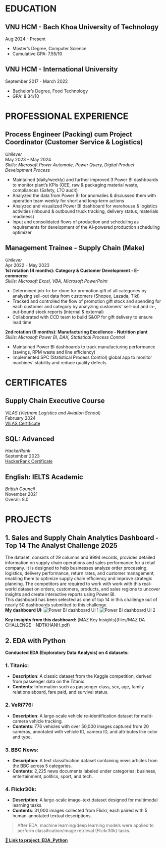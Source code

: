 # EDUCATION
## VNU HCM - Bach Khoa University of Technology  
Aug 2024 - Present
- Master’s Degree, Computer Science
- Cumulative GPA: 7.55/10

## VNU HCM - International University  
September 2017 - March 2022
- Bachelor’s Degree, Food Technology
- GPA: 8.34/10  

# PROFESSIONAL EXPERIENCE

## Process Engineer (Packing) cum Project Coordinator (Customer Service & Logistics)  
*Unilever*  
May 2023 - May 2024  
*Skills: Microsoft Power Automate, Power Query, Digital Product Development Process*  
- Maintained (daily/weekly) and further improved 3 Power BI dashboards to monitor plant’s KPIs (OEE, raw & packaging material waste, compliances (Safety, LTO audit)
- Analyzed the data from Power BI for anomalies & discussed them with operation team weekly for short and long-term actions
- Analyzed and visualized Power BI dashboard for warehouse & logistics activities (inbound & outbound truck tracking, delivery status, materials readiness)
- Input and consolidated flows of production and scheduling as requirements for development of the AI-powered production scheduling optimizer

## Management Trainee - Supply Chain (Make)  
*Unilever*  
Apr 2022 - May 2023  
**1st rotation (4 months): Category & Customer Development - E-commerce**  
*Skills: Microsoft Excel, VBA, Microsoft PowerPoint*  
- Determined job-to-be-done for promotion gift of all categories by analyzing sell-out data from customers (Shopee, Lazada, Tiki) 
- Tracked and controlled the flow of promotion gift stock and spending for each customer and category by analyzing customers' sell-out and in-, out-bound stock reports (internal & external)
- Collaborated with CCD team to build S&OP for gift delivery to ensure lead time
  
**2nd rotation (9 months): Manufacturing Excellence - Nutrition plant**  
*Skills: Microsoft Power BI, DAX, Statistical Process Control*  
- Maintained Power BI dashboards to track manufacturing performance (savings, RPM waste and line efficiency) 
- Implemented SPC (Statistical Process Control) global app to monitor machines’ stability and reduce quality defects

# CERTIFICATES    
   
## Supply Chain Executive Course  
*VILAS (Vietnam Logistics and Aviation School)*   
February 2024  
[VILAS Certificate](https://bit.ly/SCE1123)  

## SQL: Advanced   
*HackerRank*  
September 2023    
[HackerRank Certificate](https://www.hackerrank.com/certificates/ddd267bb5c50)  

## English: IELTS Academic  
*British Council*  
November 2021  
Overall: 8.0  

# PROJECTS  
## 1. Sales and Supply Chain Analytics Dashboard - Top 14 The Analyst Challenge 2025   
The dataset, consists of 29 columns and 9994 records, provides detailed information on supply chain operations and sales
performance for a retail company. It is designed to help businesses analyze order processing, logistics, delivery performance, return rates, and customer management, enabling them to optimize supply chain efficiency and improve strategic planning.
The competitors are required to work with work with this real-world dataset on orders, customers, products, and
sales regions to uncover insights and create interactive reports using Power BI.    
This dashboard has been selected as one of top 14 in this challenge out of nearly 50 dashboards submitted to this challenge.  
**My dashboard UI:**
![Power BI dashboard UI 1](images/test1.drawio.png)
![Power BI dashboard UI 2](images/merge2.png)

**Key insights from this dashboard:** [MAZ Key Insights](files/MAZ DA CHALLENGE - NDTKHANH.pdf)  
 
## 2. EDA with Python
**Conducted EDA (Exploratory Data Analysis) on 4 datasets:**

### 1. Titanic:
- **Description**: A classic dataset from the Kaggle competition, derived from passenger data on the Titanic.  
- **Contents**: Information such as passenger class, sex, age, family relations aboard, fare paid, and survival status.

### 2. VeRi776:
- **Description**: A large-scale vehicle re-identification dataset for multi-camera vehicle tracking.  
- **Contents**: 776 vehicles with over 50,000 images captured from 20 cameras, annotated with vehicle ID, camera ID, and attributes like color and type.

### 3. BBC News:
- **Description**: A text classification dataset containing news articles from the BBC across 5 categories.  
- **Contents**: 2,225 news documents labeled under categories: business, entertainment, politics, sport, and tech.

### 4. Flickr30k:
- **Description**: A large-scale image–text dataset designed for multimodal learning tasks.  
- **Contents**: 31,000 images collected from Flickr, each paired with 5 human-annotated textual descriptions.

> After EDA, machine learning/deep learning models were applied to perform classification/image retrieval (Flickr30k) tasks.

**[🔗 Link to project: EDA_Python](https://github.com/endetekaa/Python_EDA_practice)**




